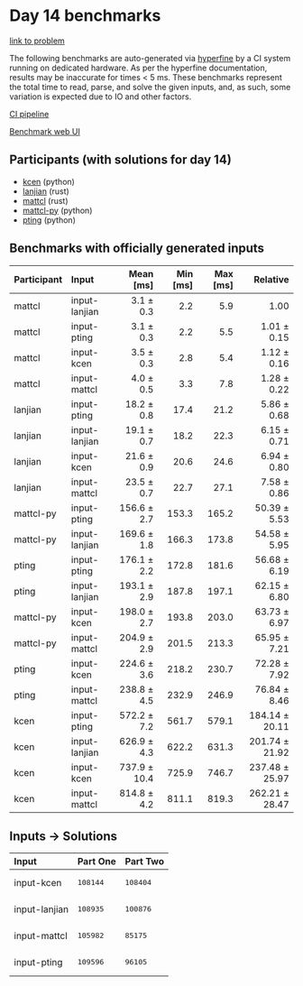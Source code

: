 # Day 14 benchmarks

[link to problem](https://adventofcode.com/2023/day/14)

The following benchmarks are auto-generated via
[hyperfine](https://github.com/sharkdp/hyperfine) by a CI system running on
dedicated hardware. As per the hyperfine documentation, results may be
inaccurate for times < 5 ms. These benchmarks represent the total time to read,
parse, and solve the given inputs, and, as such, some variation is expected due
to IO and other factors.

[CI pipeline](http://ci.papercode.net:8080/teams/main/pipelines/aoc2023)

[Benchmark web UI](https://aoc.ancalagon.black)


## Participants (with solutions for day 14)

- [kcen](https://github.com/kcen/aoc2023) (python)
- [lanjian](https://github.com/lanjian/aoc-2023) (rust)
- [mattcl](https://github.com/mattcl/aoc2023) (rust)
- [mattcl-py](https://github.com/mattcl/aoc2023-py) (python)
- [pting](https://github.com/pting/aoc2023) (python)


## Benchmarks with officially generated inputs

| Participant | Input | Mean [ms] | Min [ms] | Max [ms] | Relative |
|:---|:---|---:|---:|---:|---:|
| mattcl | input-lanjian | 3.1 ± 0.3 | 2.2 | 5.9 | 1.00 |
| mattcl | input-pting | 3.1 ± 0.3 | 2.2 | 5.5 | 1.01 ± 0.15 |
| mattcl | input-kcen | 3.5 ± 0.3 | 2.8 | 5.4 | 1.12 ± 0.16 |
| mattcl | input-mattcl | 4.0 ± 0.5 | 3.3 | 7.8 | 1.28 ± 0.22 |
| lanjian | input-pting | 18.2 ± 0.8 | 17.4 | 21.2 | 5.86 ± 0.68 |
| lanjian | input-lanjian | 19.1 ± 0.7 | 18.2 | 22.3 | 6.15 ± 0.71 |
| lanjian | input-kcen | 21.6 ± 0.9 | 20.6 | 24.6 | 6.94 ± 0.80 |
| lanjian | input-mattcl | 23.5 ± 0.7 | 22.7 | 27.1 | 7.58 ± 0.86 |
| mattcl-py | input-pting | 156.6 ± 2.7 | 153.3 | 165.2 | 50.39 ± 5.53 |
| mattcl-py | input-lanjian | 169.6 ± 1.8 | 166.3 | 173.8 | 54.58 ± 5.95 |
| pting | input-pting | 176.1 ± 2.2 | 172.8 | 181.6 | 56.68 ± 6.19 |
| pting | input-lanjian | 193.1 ± 2.9 | 187.8 | 197.1 | 62.15 ± 6.80 |
| mattcl-py | input-kcen | 198.0 ± 2.7 | 193.8 | 203.0 | 63.73 ± 6.97 |
| mattcl-py | input-mattcl | 204.9 ± 2.9 | 201.5 | 213.3 | 65.95 ± 7.21 |
| pting | input-kcen | 224.6 ± 3.6 | 218.2 | 230.7 | 72.28 ± 7.92 |
| pting | input-mattcl | 238.8 ± 4.5 | 232.9 | 246.9 | 76.84 ± 8.46 |
| kcen | input-pting | 572.2 ± 7.2 | 561.7 | 579.1 | 184.14 ± 20.11 |
| kcen | input-lanjian | 626.9 ± 4.3 | 622.2 | 631.3 | 201.74 ± 21.92 |
| kcen | input-kcen | 737.9 ± 10.4 | 725.9 | 746.7 | 237.48 ± 25.97 |
| kcen | input-mattcl | 814.8 ± 4.2 | 811.1 | 819.3 | 262.21 ± 28.47 |


## Inputs -> Solutions

| Input | Part One | Part Two |
|:---|:---|:---|
|input-kcen|<pre>108144</pre>|<pre>108404</pre>|
|input-lanjian|<pre>108935</pre>|<pre>100876</pre>|
|input-mattcl|<pre>105982</pre>|<pre>85175</pre>|
|input-pting|<pre>109596</pre>|<pre>96105</pre>|
